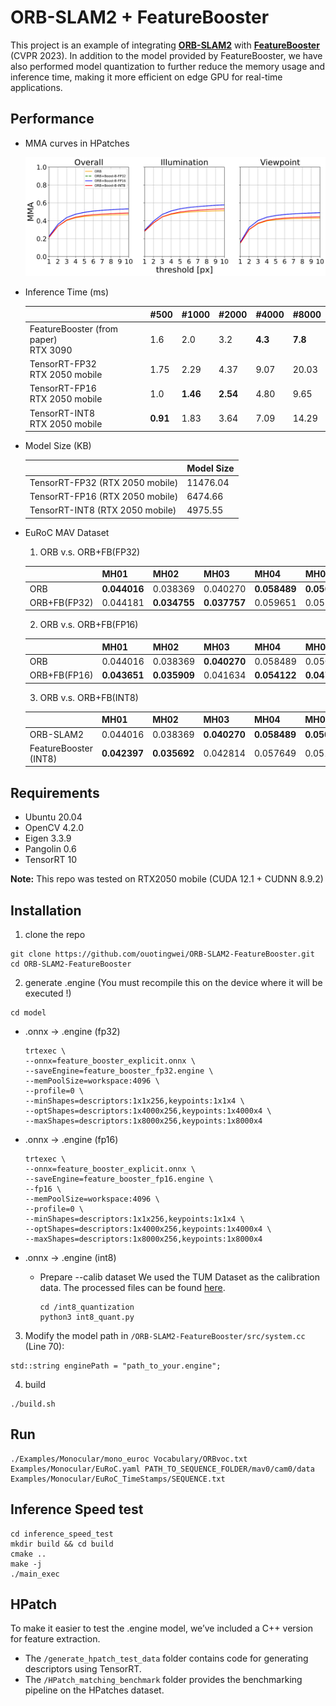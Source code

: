 # ORB-SLAM2 + FeatureBooster

This project is an example of integrating **[ORB-SLAM2](https://github.com/raulmur/ORB_SLAM2.git)** with **[FeatureBooster](https://github.com/SJTU-ViSYS/FeatureBooster)** (CVPR 2023). In addition to the model provided by FeatureBooster, we have also performed model quantization to further reduce the memory usage and inference time, making it more efficient on edge GPU for real-time applications.

## Performance
- MMA curves in HPatches

  ![alt text](HPatch_matching_benchmark/hpatch.png)

- Inference Time (ms)

  |                          | #500 | #1000 | #2000 | #4000 | #8000 |
  |--------------------------|------|-------|-------|-----------|-----------|
  | FeatureBooster (from paper)<br>RTX 3090 | 1.6  | 2.0   | 3.2   | **4.3**   | **7.8**   |
  | TensorRT-FP32<br>RTX 2050 mobile       | 1.75 | 2.29  | 4.37  | 9.07      | 20.03     |
  | TensorRT-FP16<br>RTX 2050 mobile       | 1.0 | **1.46** | **2.54** | 4.80      | 9.65      |
  | TensorRT-INT8<br>RTX 2050 mobile       |  **0.91** | 1.83 | 3.64 | 7.09      | 14.29      |

- Model Size (KB)

  |          | Model Size  | 
  |------------------|-----------------|
  | TensorRT-FP32 (RTX 2050 mobile) | 11476.04 |
  | TensorRT-FP16 (RTX 2050 mobile) | 6474.66  |
  | TensorRT-INT8 (RTX 2050 mobile) | 4975.55  |


- EuRoC MAV Dataset

  1. ORB v.s. ORB+FB(FP32)

  |        | MH01     | MH02     | MH03     | MH04     | MH05     | V101     | V102     | V103     | V201     | V202     | V203     |
  |--------|----------|----------|----------|----------|----------|----------|----------|----------|----------|----------|----------|
  | ORB    | **0.044016** | 0.038369 | 0.040270 | **0.058489** | **0.050257** | 0.095751 | 0.066090 | 0.232308 | **0.054922** | **0.057037** | 0.141280 |
  | ORB+FB(FP32)   | 0.044181 | **0.034755** | **0.037757** | 0.059651 | 0.052331 | **0.095685** | **0.062482** | **0.064288** | 0.059244 | 0.057042 | **0.069158** |

  2. ORB v.s. ORB+FB(FP16)

  |        | MH01     | MH02     | MH03     | MH04     | MH05     | V101     | V102     | V103     | V201     | V202     | V203     |
  |--------|----------|----------|----------|----------|----------|----------|----------|----------|----------|----------|----------|
  | ORB    | 0.044016 | 0.038369 | **0.040270** | 0.058489 | 0.050257 | **0.095751** | 0.066090 | 0.232308 | **0.054922** | 0.057037 | 0.141280 |
  | ORB+FB(FP16)   | **0.043651** | **0.035909** | 0.041634 | **0.054122** | **0.047836** | 0.096148 | **0.063587** | **0.067077** | 0.058811 | **0.056661** | **0.070641** |

  3. ORB v.s. ORB+FB(INT8)

  |                 | MH01     | MH02     | MH03     | MH04     | MH05     | V101     | V102     | V103     | V201     | V202     | V203     |
  |-----------------|----------|----------|----------|----------|----------|----------|----------|----------|----------|----------|----------|
  | ORB-SLAM2       | 0.044016 | 0.038369 | **0.040270** | **0.058489** | **0.050257** | **0.095751** | 0.066090 | 0.232308 | **0.054922** | 0.057037 | **0.141280** |
  | FeatureBooster (INT8) | **0.042397** | **0.035692** | 0.042814 | 0.057649 | 0.051666 | 0.096172 | **0.063494** | **0.074752** | 0.057859 | **0.056201** | 0.193793 |


## Requirements

- Ubuntu 20.04
- OpenCV 4.2.0
- Eigen 3.3.9
- Pangolin 0.6
- TensorRT 10

**Note:** This repo was tested on RTX2050 mobile (CUDA 12.1 + CUDNN 8.9.2)

## Installation
1. clone the repo
  ```
  git clone https://github.com/ouotingwei/ORB-SLAM2-FeatureBooster.git
  cd ORB-SLAM2-FeatureBooster
  ```

2. generate .engine (You must recompile this on the device where it will be executed !)

  ```
  cd model
  ```

- .onnx -> .engine (fp32)

  ```
  trtexec \
  --onnx=feature_booster_explicit.onnx \
  --saveEngine=feature_booster_fp32.engine \
  --memPoolSize=workspace:4096 \
  --profile=0 \
  --minShapes=descriptors:1x1x256,keypoints:1x1x4 \
  --optShapes=descriptors:1x4000x256,keypoints:1x4000x4 \
  --maxShapes=descriptors:1x8000x256,keypoints:1x8000x4
  ```

- .onnx -> .engine (fp16)

  ```
  trtexec \
  --onnx=feature_booster_explicit.onnx \
  --saveEngine=feature_booster_fp16.engine \
  --fp16 \
  --memPoolSize=workspace:4096 \
  --profile=0 \
  --minShapes=descriptors:1x1x256,keypoints:1x1x4 \
  --optShapes=descriptors:1x4000x256,keypoints:1x4000x4 \
  --maxShapes=descriptors:1x8000x256,keypoints:1x8000x4
  ```

- .onnx -> .engine (int8)
  - Prepare --calib dataset 
    We used the TUM Dataset as the calibration data. The processed files can be found [here](https://drive.google.com/drive/folders/1C2pQvxcR4ypZwPGVMSnresDPgdd432p8?usp=drive_link).
    ```
    cd /int8_quantization
    python3 int8_quant.py
    ```

3. Modify the model path in `/ORB-SLAM2-FeatureBooster/src/system.cc` (Line 70):
  ```
  std::string enginePath = "path_to_your.engine"; 
  ```

4. build
  ```
  ./build.sh
  ```

## Run
```
./Examples/Monocular/mono_euroc Vocabulary/ORBvoc.txt Examples/Monocular/EuRoC.yaml PATH_TO_SEQUENCE_FOLDER/mav0/cam0/data Examples/Monocular/EuRoC_TimeStamps/SEQUENCE.txt 
```

## Inference Speed test
```
cd inference_speed_test
mkdir build && cd build
cmake ..
make -j
./main_exec
```

## HPatch 
To make it easier to test the .engine model, we’ve included a C++ version for feature extraction. 
- The `/generate_hpatch_test_data` folder contains code for generating descriptors using TensorRT.  
- The `/HPatch_matching_benchmark` folder provides the benchmarking pipeline on the HPatches dataset.
